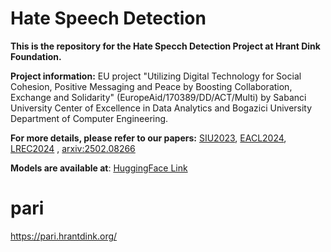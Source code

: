 # Hate Speech Detection

**This is the repository for the Hate Specch Detection Project at Hrant Dink Foundation.**

**Project information:** EU project "Utilizing Digital Technology for Social Cohesion, Positive Messaging and Peace by Boosting Collaboration, Exchange and Solidarity" (EuropeAid/170389/DD/ACT/Multi) by Sabanci University Center of Excellence in Data Analytics and Bogazici University Department of Computer Engineering.

**For more details, please refer to our papers:** 
[SIU2023](https://ieeexplore.ieee.org/document/10223800),
[EACL2024](https://aclanthology.org/2024.case-1.32/),
[LREC2024](https://aclanthology.org/2024.lrec-main.1025/) ,
[arxiv:2502.08266](https://arxiv.org/abs/2502.08266) 

**Models are available at**:
[HuggingFace Link](https://huggingface.co/HrantDinkFoundation)

# pari
https://pari.hrantdink.org/
